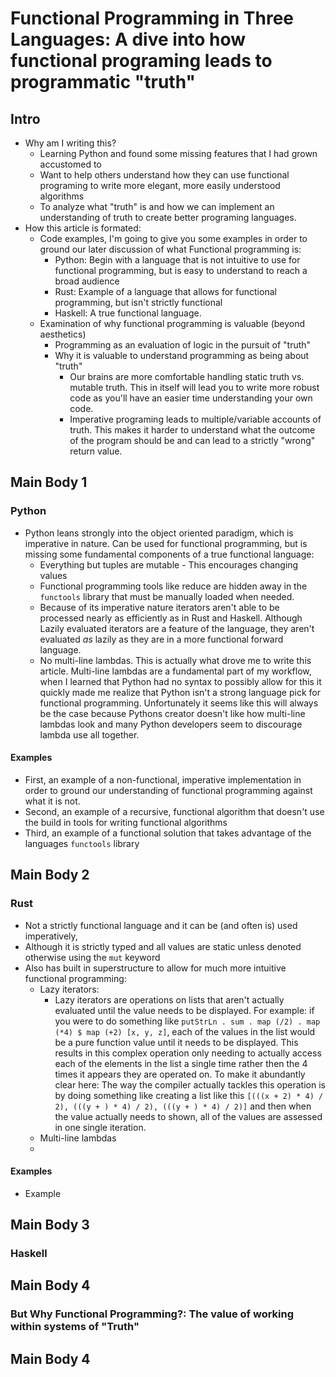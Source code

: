 # Functional Programming in Three Languages: A dive into how functional programing leads to programmatic "truth"
## Intro
- Why am I writing this?
  - Learning Python and found some missing features that I had grown accustomed to
  - Want to help others understand how they can use functional programing to write more elegant, more easily understood algorithms
  - To analyze what "truth" is and how we can implement an understanding of truth to create better programing languages.
- How this article is formated:
  - Code examples, I'm going to give you some examples in order to ground our later discussion of what Functional programming is:
	- Python: Begin with a language that is not intuitive to use for functional programming, but is easy to understand to reach a broad audience
	- Rust: Example of a language that allows for functional programming, but isn't strictly functional
	- Haskell: A true functional language.
  - Examination of why functional programming is valuable (beyond aesthetics)
	- Programming as an evaluation of logic in the pursuit of "truth"
	- Why it is valuable to understand programming as being about "truth"
	  - Our brains are more comfortable handling static truth vs. mutable truth. This in itself will lead you to write more robust code as you'll have an easier time understanding your own code.
	  - Imperative programing leads to multiple/variable accounts of truth. This makes it harder to understand what the outcome of the program should be and can lead to a strictly "wrong" return value.

## Main Body 1
### Python
- Python leans strongly into the object oriented paradigm, which is imperative in nature. Can be used for functional programming, but is missing some fundamental components of a true functional language:
  - Everything but tuples are mutable - This encourages changing values
  - Functional programming tools like reduce are hidden away in the `functools` library that must be manually loaded when needed.
  - Because of its imperative nature iterators aren't able to be processed nearly as efficiently as in Rust and Haskell. Although Lazily evaluated iterators are a feature of the language, they aren't evaluated _as_ lazily as they are in a more functional forward language.
  - No multi-line lambdas. This is actually what drove me to write this article. Multi-line lambdas are a fundamental part of my workflow, when I learned that Python had no syntax to possibly allow for this it quickly made me realize that Python isn't a strong language pick for functional programming. Unfortunately it seems like this will always be the case because Pythons creator doesn't like how multi-line lambdas look and many Python developers seem to discourage lambda use all together.

#### Examples 
- First, an example of a non-functional, imperative implementation in order to ground our understanding of functional programming against what it is not.
- Second, an example of a recursive, functional algorithm that doesn't use the build in tools for writing functional algorithms
- Third, an example of a functional solution that takes advantage of the languages `functools` library

## Main Body 2
### Rust
- Not a strictly functional language and it can be (and often is) used imperatively,
- Although it is strictly typed and all values are static unless denoted otherwise using the `mut` keyword
- Also has built in superstructure to allow for much more intuitive functional programming:
  - Lazy iterators:
	- Lazy iterators are operations on lists that aren't actually evaluated until the value needs to be displayed. For example: if you were to do something like `putStrLn . sum . map (/2) . map (*4) $ map (+2) [x, y, z]`, each of the values in the list would be a pure function value until it needs to be displayed. This results in this complex operation only needing to actually access each of the elements in the list a single time rather then the 4 times it appears they are operated on. To make it abundantly clear here: The way the compiler actually tackles this operation is by doing something like creating a list like this `[(((x + 2) * 4) / 2), (((y + ) * 4) / 2), (((y + ) * 4) / 2)]` and then when the value actually needs to shown, all of the values are assessed in one single iteration.
  - Multi-line lambdas
  -

#### Examples
- Example

## Main Body 3
### Haskell

## Main Body 4
### But Why Functional Programming?: The value of working within systems of "Truth"

## Main Body 4
